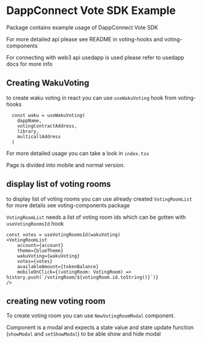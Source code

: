 # DappConnect Vote SDK Example

Package contains example usage of DappConnect Vote SDK 

For more detailed api please see README in voting-hooks and voting-components

For connecting with web3 api usedapp is used please refer to usedapp docs for more info

## Creating WakuVoting

to create waku voting in react you can use `useWakuVoting` hook from voting-hooks

```
  const waku = useWakuVoting(
    dappName,
    votingContractAddress,
    library,
    multicallAddress
  )
```

For more detailed usage you can take a look in `index.tsx` 

Page is divided into mobile and normal version.

## display list of voting rooms

to display list of voting rooms you can use already created `VotingRoomList` for more details see voting-components package

`VotingRoomList` needs a list of voting room ids which can be gotten with `useVotingRoomsId` hook

```
const votes = useVotingRoomsId(wakuVoting)
<VotingRoomList
    account={account}
    theme={blueTheme}
    wakuVoting={wakuVoting}
    votes={votes}
    availableAmount={tokenBalance}
    mobileOnClick={(votingRoom: VotingRoom) => history.push(`/votingRoom/${votingRoom.id.toString()}`)}
/>
```

## creating new voting room

To create voting room you can use `NewVotingRoomModal` component.

Component is a modal and expects a state value and state update function (`showModal` and `setShowModal`) to be able show and hide modal
